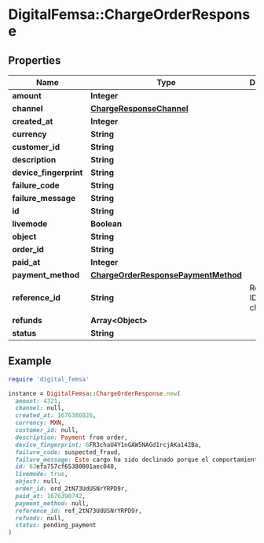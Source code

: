 # DigitalFemsa::ChargeOrderResponse

## Properties

| Name | Type | Description | Notes |
| ---- | ---- | ----------- | ----- |
| **amount** | **Integer** |  | [optional] |
| **channel** | [**ChargeResponseChannel**](ChargeResponseChannel.md) |  | [optional] |
| **created_at** | **Integer** |  | [optional] |
| **currency** | **String** |  | [optional] |
| **customer_id** | **String** |  | [optional] |
| **description** | **String** |  | [optional] |
| **device_fingerprint** | **String** |  | [optional] |
| **failure_code** | **String** |  | [optional] |
| **failure_message** | **String** |  | [optional] |
| **id** | **String** |  | [optional] |
| **livemode** | **Boolean** |  | [optional] |
| **object** | **String** |  | [optional] |
| **order_id** | **String** |  | [optional] |
| **paid_at** | **Integer** |  | [optional] |
| **payment_method** | [**ChargeOrderResponsePaymentMethod**](ChargeOrderResponsePaymentMethod.md) |  | [optional] |
| **reference_id** | **String** | Reference ID of the charge | [optional] |
| **refunds** | **Array&lt;Object&gt;** |  | [optional] |
| **status** | **String** |  | [optional] |

## Example

```ruby
require 'digital_femsa'

instance = DigitalFemsa::ChargeOrderResponse.new(
  amount: 4321,
  channel: null,
  created_at: 1676386026,
  currency: MXN,
  customer_id: null,
  description: Payment from order,
  device_fingerprint: 6FR3chaU4Y1nGAW5NAGd1rcjAKa142Ba,
  failure_code: suspected_fraud,
  failure_message: Este cargo ha sido declinado porque el comportamiento del comprador es sospechoso.,
  id: 63efa757cf65380001aec040,
  livemode: true,
  object: null,
  order_id: ord_2tN73UdUSNrYRPD9r,
  paid_at: 1676390742,
  payment_method: null,
  reference_id: ref_2tN73UdUSNrYRPD9r,
  refunds: null,
  status: pending_payment
)
```

